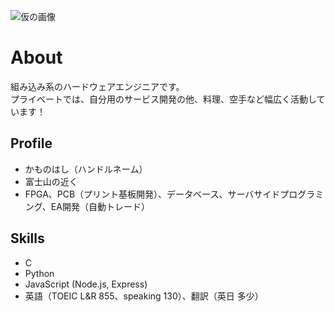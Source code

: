 ![仮の画像]()

# About

組み込み系のハードウェアエンジニアです。  
プライベートでは、自分用のサービス開発の他、料理、空手など幅広く活動しています！

## Profile
- かものはし（ハンドルネーム）
- 富士山の近く
- FPGA、PCB（プリント基板開発）、データベース、サーバサイドプログラミング、EA開発（自動トレード）

## Skills
- C
- Python
- JavaScript (Node.js, Express)
- 英語（TOEIC L&R 855、speaking 130）、翻訳（英日 多少）
